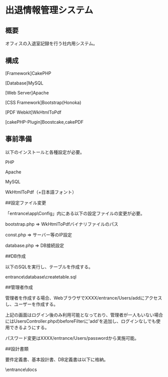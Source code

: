 # 出退情報管理システム

## 概要
オフィスの入退室記録を行う社内用システム。


## 構成

[Framework]CakePHP

[Database]MySQL

[Web Server]Apache

[CSS Framework]Bootstrap(Honoka)

[PDF Webkit]WkHtmlToPdf

[cakePHP-Plugin]Boostcake,cakePDF


## 事前準備

以下のインストールと各種設定が必要。

PHP

Apache

MySQL

WkHtmlToPdf（+日本語フォント）


##設定ファイル変更

「entrance\app\Config」内にある以下の設定ファイルの変更が必要。

bootstrap.php ⇒ WkHtmlToPdfバイナリファイルのパス

const.php ⇒ サーバー等のIP設定

database.php ⇒ DB接続設定


##DB作成

以下のSQLを実行し、テーブルを作成する。

entrance\database\createtable.sql


##管理者作成

管理者を作成する場合、WebブラウザでXXXX/entrance/Users/addにアクセスし、ユーザーを作成する。

上記の画面はログイン後のみ利用可能となっており、管理者が一人もいない場合にはUsersController.phpのbeforeFilterに'add'を追加し、ログインなしでも使用できるようにする。

パスワード変更はXXXX/entrance/Users/passwordから実施可能。


##設計書類

要件定義書、基本設計書、DB定義書は以下に格納。

\entrance\docs
